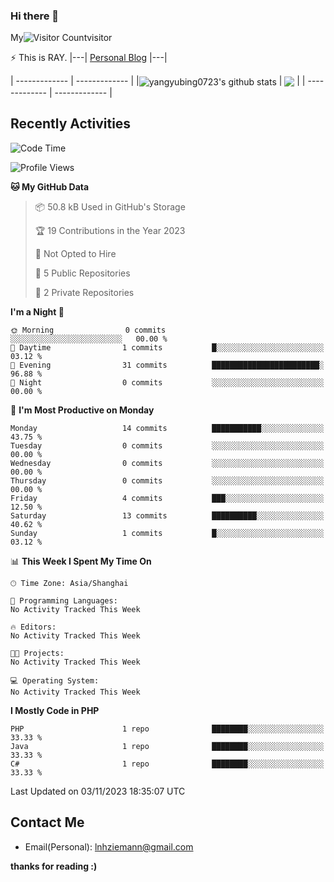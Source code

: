 ### Hi there 👋
My![Visitor Count](https://profile-counter.glitch.me/yangyubing0723/count.svg)visitor

⚡ This is RAY.      |---| [Personal Blog](https://yub.lisok.cn) |---|
<!--
**yangyubing0723/yangyubing0723** is a ✨ _special_ ✨ repository because its `README.md` (this file) appears on your GitHub profile.

Here are some ideas to get you started:

- 🔭 I’m currently working on ...
- 🌱 I’m currently learning ...
- 👯 I’m looking to collaborate on ...
- 🤔 I’m looking for help with ...
- 💬 Ask me about ...
- 📫 How to reach me: ...
- 😄 Pronouns: ...
- ⚡ Fun fact: ...
-->

| ------------- | ------------- |
|<img align="center" src="https://github-readme-stats.vercel.app/api?username=yangyubing0723&count_private=true&show_icons=true&include_all_commits=true&title_color=359697&icon_color=359697&hide_border=true&theme=transparent" alt="yangyubing0723's github stats" /> | <img align="center" src="https://github-readme-stats.vercel.app/api/top-langs?username=yangyubing0723&layout=compact&title_color=359697&icon_color=359697&hide_border=true&theme=transparent&langs_count=8&hide=HTML,CSS" /> |
| ------------- | ------------- |
## Recently Activities
<!--START_SECTION:waka-->
![Code Time](http://img.shields.io/badge/Code%20Time-16%20hrs%2058%20mins-blue)

![Profile Views](http://img.shields.io/badge/Profile%20Views-0-blue)

**🐱 My GitHub Data** 

> 📦 50.8 kB Used in GitHub's Storage 
 > 
> 🏆 19 Contributions in the Year 2023
 > 
> 🚫 Not Opted to Hire
 > 
> 📜 5 Public Repositories 
 > 
> 🔑 2 Private Repositories 
 > 
**I'm a Night 🦉** 

```text
🌞 Morning                0 commits           ░░░░░░░░░░░░░░░░░░░░░░░░░   00.00 % 
🌆 Daytime                1 commits           █░░░░░░░░░░░░░░░░░░░░░░░░   03.12 % 
🌃 Evening                31 commits          ████████████████████████░   96.88 % 
🌙 Night                  0 commits           ░░░░░░░░░░░░░░░░░░░░░░░░░   00.00 % 
```
📅 **I'm Most Productive on Monday** 

```text
Monday                   14 commits          ███████████░░░░░░░░░░░░░░   43.75 % 
Tuesday                  0 commits           ░░░░░░░░░░░░░░░░░░░░░░░░░   00.00 % 
Wednesday                0 commits           ░░░░░░░░░░░░░░░░░░░░░░░░░   00.00 % 
Thursday                 0 commits           ░░░░░░░░░░░░░░░░░░░░░░░░░   00.00 % 
Friday                   4 commits           ███░░░░░░░░░░░░░░░░░░░░░░   12.50 % 
Saturday                 13 commits          ██████████░░░░░░░░░░░░░░░   40.62 % 
Sunday                   1 commits           █░░░░░░░░░░░░░░░░░░░░░░░░   03.12 % 
```


📊 **This Week I Spent My Time On** 

```text
🕑︎ Time Zone: Asia/Shanghai

💬 Programming Languages: 
No Activity Tracked This Week

🔥 Editors: 
No Activity Tracked This Week

🐱‍💻 Projects: 
No Activity Tracked This Week

💻 Operating System: 
No Activity Tracked This Week
```

**I Mostly Code in PHP** 

```text
PHP                      1 repo              ████████░░░░░░░░░░░░░░░░░   33.33 % 
Java                     1 repo              ████████░░░░░░░░░░░░░░░░░   33.33 % 
C#                       1 repo              ████████░░░░░░░░░░░░░░░░░   33.33 % 
```




 Last Updated on 03/11/2023 18:35:07 UTC
<!--END_SECTION:waka-->
## Contact Me

- Email(Personal): lnhziemann@gmail.com

**thanks for reading :)**
